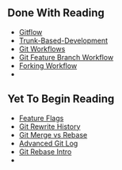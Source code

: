 ## Done With Reading

- [Gitflow](https://www.atlassian.com/git/tutorials/comparing-workflows/gitflow-workflow)
- [Trunk-Based-Development](https://www.atlassian.com/continuous-delivery/continuous-integration/trunk-based-development)
- [Git Workflows](https://www.atlassian.com/git/tutorials/comparing-workflows)
- [Git Feature Branch Workflow](https://www.atlassian.com/git/tutorials/comparing-workflows/feature-branch-workflow)
- [Forking Workflow](https://www.atlassian.com/git/tutorials/comparing-workflows/forking-workflow)
-

## Yet To Begin Reading

- [Feature Flags](https://www.atlassian.com/continuous-delivery/principles/feature-flags)
- [Git Rewrite History](https://www.atlassian.com/git/tutorials/rewriting-history)
- [Git Merge vs Rebase](https://www.atlassian.com/git/tutorials/merging-vs-rebasing)
- [Advanced Git Log](https://www.atlassian.com/git/tutorials/git-log)
- [Git Rebase Intro](https://www.atlassian.com/git/tutorials/rewriting-history/git-rebase)
-
